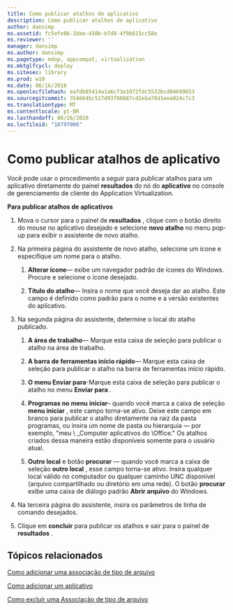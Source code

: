 ```yaml
---
title: Como publicar atalhos de aplicativo
description: Como publicar atalhos de aplicativo
author: dansimp
ms.assetid: fc5efe86-1bbe-438b-b7d8-4f9b815cc58e
ms.reviewer: ''
manager: dansimp
ms.author: dansimp
ms.pagetype: mdop, appcompat, virtualization
ms.mktglfcycl: deploy
ms.sitesec: library
ms.prod: w10
ms.date: 06/16/2016
ms.openlocfilehash: eafdb85414a1a6cf3e1072fdc5532bcd04699653
ms.sourcegitcommit: 354664bc527d93f80687cd2eba70d1eea024c7c3
ms.translationtype: MT
ms.contentlocale: pt-BR
ms.lasthandoff: 06/26/2020
ms.locfileid: "10797006"
---
```

# Como publicar atalhos de aplicativo


Você pode usar o procedimento a seguir para publicar atalhos para um aplicativo diretamente do painel **resultados** do nó do **aplicativo** no console de gerenciamento de cliente do Application Virtualization.

**Para publicar atalhos de aplicativos**

1.  Mova o cursor para o painel de **resultados** , clique com o botão direito do mouse no aplicativo desejado e selecione **novo atalho** no menu pop-up para exibir o assistente de novo atalho.

2.  Na primeira página do assistente de novo atalho, selecione um ícone e especifique um nome para o atalho.

    1.  **Alterar ícone**— exibe um navegador padrão de ícones do Windows. Procure e selecione o ícone desejado.

    2.  **Título do atalho**— Insira o nome que você deseja dar ao atalho. Este campo é definido como padrão para o nome e a versão existentes do aplicativo.

3.  Na segunda página do assistente, determine o local do atalho publicado.

    1.  **A área de trabalho**— Marque esta caixa de seleção para publicar o atalho na área de trabalho.

    2.  **A barra de ferramentas início rápido**— Marque esta caixa de seleção para publicar o atalho na barra de ferramentas início rápido.

    3.  **O menu Enviar para**-Marque esta caixa de seleção para publicar o atalho no menu **Enviar para** .

    4.  **Programas no menu iniciar**– quando você marca a caixa de seleção **menu iniciar** , este campo torna-se ativo. Deixe este campo em branco para publicar o atalho diretamente na raiz da pasta programas, ou insira um nome de pasta ou hierarquia — por exemplo, "meu \ _Computer aplicativos do \\Office." Os atalhos criados dessa maneira estão disponíveis somente para o usuário atual.

    5.  **Outro local** e botão **procurar** — quando você marca a caixa de seleção **outro local** , esse campo torna-se ativo. Insira qualquer local válido no computador ou qualquer caminho UNC disponível (arquivo compartilhado ou diretório em uma rede). O botão **procurar** exibe uma caixa de diálogo padrão **Abrir arquivo** do Windows.

4.  Na terceira página do assistente, insira os parâmetros de linha de comando desejados.

5.  Clique em **concluir** para publicar os atalhos e sair para o painel de **resultados** .

## Tópicos relacionados


[Como adicionar uma associação de tipo de arquivo](how-to-add-a-file-type-association.md)

[Como adicionar um aplicativo](how-to-add-an-application.md)

[Como excluir uma Associação de tipo de arquivo](how-to-delete-a-file-type-association.md)

 

 





